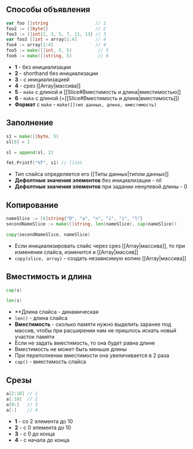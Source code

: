 ## Способы объявления

```go
var foo []string                  // 1
foo2 := []byte{}                  // 2
foo3 := []int{2, 3, 5, 7, 11, 13} // 3
var foo3 []int = array[1:4]       // 4
foo4 := array[1:4]                // 4
foo5 := make([]int, 5, 5)          // 5
foo6 := make([]string, 5)          // 6
```
- **1** -  без инициализации
- **2** - shorthand без инициализации
- **3** - c инициализацией
- **4** - срез [[Array|массива]]
- **5** - `make` с длиной и [[Slice#Вместимость и длина|вместимостью]]
- **6** - `make` с длиной (=[[Slice#Вместимость и длина|вместимость]])
- **Формат** с `make` - `make([]тип данных, длина, вместимость)`

## Заполнение

```go
s1 = make([]byte, 5)
sl[0] = 1

sl = append(sl, 2)

fmt.Printf("%T", s1) // []int
```
 - Тип слайса определяется его [[Типы данных|типом данных]]
 - **Дефолтные значения элементов** без инициализации - nil
 - **Дефолтные значения элементов** при задании ненулевой длины - 0

## Копирование

``` go
nameSlice := [6]string{"D", "a", "n", "i", "i", "l"}	
secondNameSlice := make([]string, len(nameSlice), cap(nameSlice))	

copy(secondNameSlice, nameSlice)
```
- Если инициализировать слайс через срез [[Array|массива]], то при изменении слайса, изменится и [[Array|массив]]
- `copy(slice, array)` - создать независимую копию [[Array|массива]]


## Вместимость и длина

```go
cap(s)

len(s)
```
- **Длина слайса - динамическая
- `len()` - длина слайса
- **Вместимость** - сколько памяти нужно выделить заранее под массив, чтобы при расширении нам не пришлось искать новый участок памяти
- Если не задать вместимость, то она будет равна длине
- Вместимость не может быть меньше длины
- При переполнении вместимости она увеличивается в 2 раза
- `cap()` - вместимость слайса

## Срезы

```go
a[2:10] // 1
a[:10]  // 2
a[0:]   // 3
a[:]    // 4
```
- **1** - со 2 элемента до 10
- **2** - с 0 элемента до 10
- **3** - с 0 до конца
- **4** - с начала до конца
